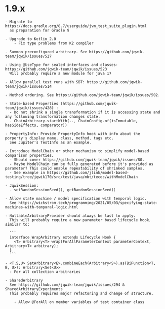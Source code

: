 
# 1.9.x

    - Migrate to https://docs.gradle.org/8.7/userguide/jvm_test_suite_plugin.html
      as preparation for Gradle 9

    - Upgrade to Kotlin 2.0
        - Fix type problems from K2 compiler

    - Summon preconfigured arbitrary. See https://github.com/jqwik-team/jqwik/issues/527

    - Using @UseType for sealed interfaces and classes: https://github.com/jqwik-team/jqwik/issues/523
      Will probably require a new module for java 17

    - Allow parallel test runs with SBT: https://github.com/jqwik-team/jqwik/issues/514

    - Method ordering. See https://github.com/jqwik-team/jqwik/issues/502.

    - State-based Properties (https://github.com/jqwik-team/jqwik/issues/428) : 
      - Do not shrink a single transformation if it is accessing state and any following transformation changes state.
      - ChainArbitrary.startWith(.., ChainConfig.of(isImmutable, hasSideEffects, comparator))

    - PropertyInfo: Provide PropertyInfo hook with info about the porperty's display name, class, method, tags etc.
      See Jupiter's TestInfo as an example.

    - Introduce ModelChain or other mechanism to simplify model-based comparison properties. 
      - Should cover https://github.com/jqwik-team/jqwik/issues/80.
      - Maybe ModelChain can be fully generated before it's provided as parameter? This could enable repeatability of shrinked samples.
      - See example in https://github.com/jlink/model-based-testing/tree/jqwik170/src/test/java/mbt/tecoc/withModelChain

    - JqwikSession:
      - setRandomSessionSeed(), getRandomSessionSeed()

    - Allow state machine / model specification with temporal logic.
      See https://wickstrom.tech/programming/2021/05/03/specifying-state-machines-with-temporal-logic.html

    - NullableArbitraryProvider should always be last to apply.
      This will probably require a new parameter based lifecycle hook, similar to:

      ```
      interface WrapArbitrary extends Lifecycle Hook {
        <T> Arbitrary<T> wrap(ForAllParameterContext parameterContext, Arbitrary<T> arbitrary);
      }
      ```

    - <T,S,U> SetArbitrary<E>.combineEach(Arbitrary<S>).as(BiFunction<T, E, U>): Arbitrary<Set<U>>
      - For all collection arbitraries

    - SharedArbitrary
      See https://github.com/jqwik-team/jqwik/issues/294 & SharedArbitraryExperiments
      This probably requires major refactoring and change of structure.

        - Allow @ForAll on member variables of test container class

